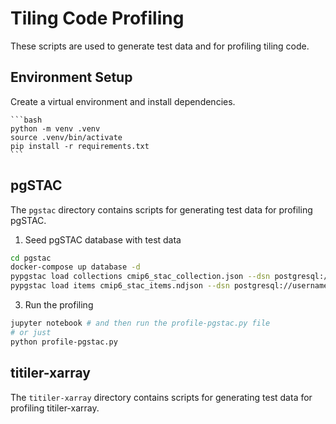 # Tiling Code Profiling

These scripts are used to generate test data and for profiling tiling code.

## Environment Setup

Create a virtual environment and install dependencies.

    ```bash
    python -m venv .venv
    source .venv/bin/activate
    pip install -r requirements.txt
    ```

## pgSTAC

The `pgstac` directory contains scripts for generating test data for profiling pgSTAC.

1. Seed pgSTAC database with test data

```bash
cd pgstac
docker-compose up database -d
pypgstac load collections cmip6_stac_collection.json --dsn postgresql://username:password@localhost:5439/postgis --method upsert
pypgstac load items cmip6_stac_items.ndjson --dsn postgresql://username:password@localhost:5439/postgis --method upsert
```

3. Run the profiling

```bash
jupyter notebook # and then run the profile-pgstac.py file
# or just
python profile-pgstac.py
```

## titiler-xarray

The `titiler-xarray` directory contains scripts for generating test data for profiling titiler-xarray.

